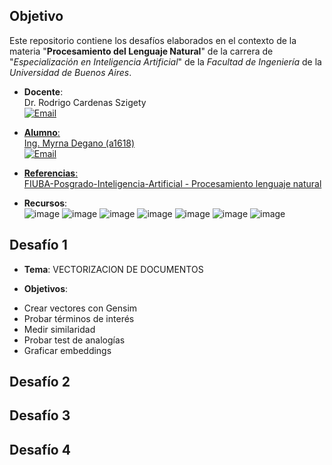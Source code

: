## Objetivo

Este repositorio contiene los desafíos elaborados en el contexto de la materia "**Procesamiento del Lenguaje Natural**" de la carrera de "*Especialización en Inteligencia Artificial*" de la *Facultad de Ingeniería* de la *Universidad de Buenos Aires*.

* **Docente**:  
Dr. Rodrigo Cardenas Szigety
<br><a href="mailto:rodrigo.cardenas.sz@gmail.com"><img alt="Email" src="https://img.shields.io/badge/Gmail-rodrigo.cardenas.sz@gmail.com-blue?style=flat-square&logo=gmail">

* **Alumno**:  
Ing. Myrna Degano (a1618)
<br><a href="mailto:myrna.l.degano@gmail.com"><img alt="Email" src="https://img.shields.io/badge/Gmail-myrna.l.degano@gmail.com-blue?style=flat-square&logo=gmail">

* **Referencias**:  
<a href="https://github.com/FIUBA-Posgrado-Inteligencia-Artificial/procesamiento_lenguaje_natural" target="_blank">FIUBA-Posgrado-Inteligencia-Artificial - Procesamiento lenguaje natural</a>

* **Recursos**:   
![image](https://img.shields.io/badge/Python-FFD43B?style=for-the-badge&logo=python&logoColor=blue)
![image](https://img.shields.io/badge/Numpy-777BB4?style=for-the-badge&logo=numpy&logoColor=white)
![image](https://img.shields.io/badge/Pandas-2C2D72?style=for-the-badge&logo=pandas&logoColor=white)
![image](https://img.shields.io/badge/Keras-FF0000?style=for-the-badge&logo=keras&logoColor=white)
![image](https://img.shields.io/badge/TensorFlow-FF6F00?style=for-the-badge&logo=tensorflow&logoColor=white)
![image](https://img.shields.io/badge/Plotly-239120?style=for-the-badge&logo=plotly&logoColor=white)
![image](https://img.shields.io/badge/scikit_learn-F7931E?style=for-the-badge&logo=scikit-learn&logoColor=white)

## Desafío 1

* **Tema**:
VECTORIZACION DE DOCUMENTOS

* **Objetivos**:
- Crear vectores con Gensim
- Probar términos de interés
- Medir similaridad
- Probar test de analogías
- Graficar embeddings



## Desafío 2

## Desafío 3

## Desafío 4

